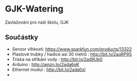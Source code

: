# GJK-Watering
Zavlažování pro naši školu, GJK

## Součástky
* Senzor vlhkosti: https://www.sparkfun.com/products/13322
* Plastové trubky / hadice asi 30 metrů : http://bit.ly/2aqRP9S
* Triska na stříkání vody : http://bit.ly/2ad9Ub0
* Arduino : http://amzn.to/2ada6qK
* Ethernet modul : http://bit.ly/2ada0zl
* 
